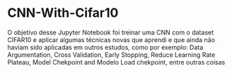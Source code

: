 # CNN-With-Cifar10
O objetivo desse Jupyter Notebook foi treinar uma CNN com o dataset CIFAR10 e aplicar algumas técnicas novas que aprendi e que ainda não haviam sido aplicadas em outros estudos, como por exemplo: Data Argumentation, Cross Validation, Early Stopping, Reduce Learning Rate Plateau, Model Chekpoint and Modelo Load chekpoint, entre outras coisas
